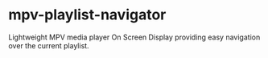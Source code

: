 # mpv-playlist-navigator
Lightweight MPV media player On Screen Display providing easy navigation over the current playlist. 
